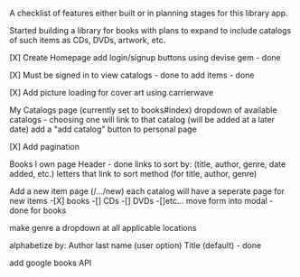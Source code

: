 A checklist of features either built or in planning stages for this library app.

Started building a library for books with plans to expand to include catalogs of
such items as CDs, DVDs, artwork, etc.

[X] Create Homepage 
        add login/signup buttons using devise gem - done
        
[X] Must be signed in
        to view catalogs - done
        to add items - done

[X] Add picture loading for cover art using carrierwave

My Catalogs page (currently set to books#index)
        dropdown of available catalogs 
                - choosing one will link to that catalog (will be added at a later date)
        add a "add catalog" button to personal page
    
[X] Add pagination

Books I own page
        Header - done
        links to sort by: (title, author, genre, date added, etc.)
        letters that link to sort method (for title, author, genre)
    
Add a new item page (/.../new)
        each catalog will have a seperate page for new items
                -[X] books
                -[] CDs
                -[] DVDs
                -[]etc...
        move form into modal - done for books
    
make genre a dropdown at all applicable locations

alphabetize by:
        Author last name (user option)
        Title (default) - done

add google books API
        
